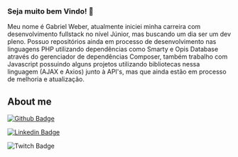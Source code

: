 ### Seja muito bem Vindo! 👋

Meu nome é Gabriel Weber, atualmente iniciei minha carreira com desenvolvimento fullstack no nível Júnior, mas buscando um dia ser um dev pleno. Possuo repositórios ainda em processo de desenvolvimento nas linguagens PHP utilizando dependências como Smarty e Opis Database através do gerenciador de dependências Composer, também trabalho com Javascript possuindo alguns projetos utilizando bibliotecas nessa linguagem (AJAX e Axios) junto à API's, mas que ainda estão em processo de melhoria e atualização.

## About me

[![Github Badge](https://img.shields.io/badge/-Github-000?style=flat-square&logo=Github&logoColor=white&link=https://github.com/GWeber1)](https://github.com/GWeber1)

[![Linkedin Badge](https://img.shields.io/badge/-LinkedIn-blue?style=flat-square&logo=Linkedin&logoColor=white&link=https://www.linkedin.com/in/gabriel-weber-052232201/)](https://www.linkedin.com/in/gabriel-weber-052232201/)

![Twitch Badge]({https://img.shields.io/badge/Twitch-9146FF?style=for-the-badge&logo=twitch&logoColor=white})


<!--
**GWeber1/GWeber1** is a ✨ _special_ ✨ repository because its `README.md` (this file) appears on your GitHub profile.

Here are some ideas to get you started:

- 🔭 I’m currently working on ...
- 🌱 I’m currently learning ...
- 👯 I’m looking to collaborate on ...
- 🤔 I’m looking for help with ...
- 💬 Ask me about ...
- 📫 How to reach me: ...
- 😄 Pronouns: ...
- ⚡ Fun fact: ...
-->
